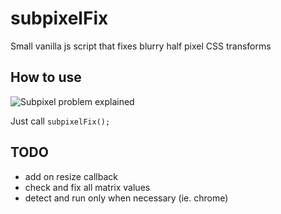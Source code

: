 # subpixelFix
Small vanilla js script that fixes blurry half pixel CSS transforms

## How to use
![Subpixel problem explained](https://i.imgur.com/xxlTAK2.png)

Just call ```subpixelFix();```

## TODO
* add on resize callback
* check and fix all matrix values
* detect and run only when necessary (ie. chrome)
